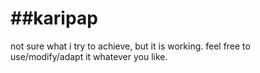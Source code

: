 ##karipap
==========

not sure what i try to achieve, but it is working. feel free to use/modify/adapt it whatever you like.

